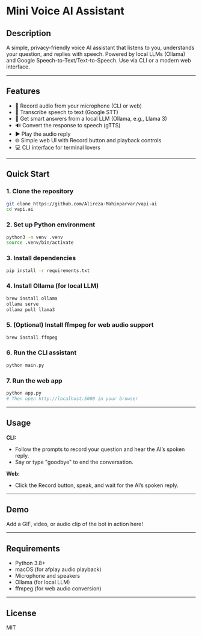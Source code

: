 
# Mini Voice AI Assistant

## Description
A simple, privacy-friendly voice AI assistant that listens to you, understands your question, and replies with speech. Powered by local LLMs (Ollama) and Google Speech-to-Text/Text-to-Speech. Use via CLI or a modern web interface.

---

## Features
- 🎤 Record audio from your microphone (CLI or web)
- 📝 Transcribe speech to text (Google STT)
- 🤖 Get smart answers from a local LLM (Ollama, e.g., Llama 3)
- 🔊 Convert the response to speech (gTTS)
- ▶️ Play the audio reply
- 🌐 Simple web UI with Record button and playback controls
- 💻 CLI interface for terminal lovers

---

## Quick Start

### 1. Clone the repository
```bash
git clone https://github.com/Alireza-Mahinparvar/vapi-ai
cd vapi.ai
```

### 2. Set up Python environment
```bash
python3 -m venv .venv
source .venv/bin/activate
```

### 3. Install dependencies
```bash
pip install -r requirements.txt
```

### 4. Install Ollama (for local LLM)
```bash
brew install ollama
ollama serve
ollama pull llama3
```

### 5. (Optional) Install ffmpeg for web audio support
```bash
brew install ffmpeg
```

### 6. Run the CLI assistant
```bash
python main.py
```

### 7. Run the web app
```bash
python app.py
# Then open http://localhost:5000 in your browser
```

---

## Usage

**CLI:**
- Follow the prompts to record your question and hear the AI’s spoken reply.
- Say or type "goodbye" to end the conversation.

**Web:**
- Click the Record button, speak, and wait for the AI’s spoken reply.

---

## Demo
Add a GIF, video, or audio clip of the bot in action here!

---

## Requirements
- Python 3.8+
- macOS (for afplay audio playback)
- Microphone and speakers
- Ollama (for local LLM)
- ffmpeg (for web audio conversion)

---

## License
MIT
